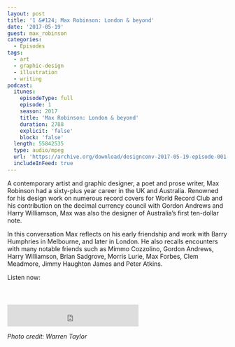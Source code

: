 ```yaml
---
layout: post
title: '1 &#124; Max Robinson: London & beyond'
date: '2017-05-19'
guest: max_robinson
categories:
  - Episodes
tags:
  - art
  - graphic-design
  - illustration
  - writing
podcast:
  itunes:
    episodeType: full
    episode: 1
    season: 2017
    title: 'Max Robinson: London & beyond'
    duration: 2788
    explicit: 'false'
    block: 'false'
  length: 55842535
  type: audio/mpeg
  url: 'https://archive.org/download/designconv-2017-05-19-episode-001-max-robinson/2017-05-19-episode-001-max-robinson.mp3'
  includeInFeed: true
---
```


A contemporary artist and graphic designer, a poet and prose writer, Max
Robinson had a sixty-plus year career in the UK and Australia. Renowned for his
design work on numerous record covers for World Record Club and his contribution
on the decimal currency council with Gordon Andrews and Harry Williamson, Max
was also the designer of Australia’s first ten-dollar note.

In this conversation Max reflects on his early friendship and work with Barry
Humphries in Melbourne, and later in London. He also recalls encounters with
many notable friends such as Mimmo Cozzolino, Gordon Andrews, Harry Williamson,
Brian Sadgrove, Morris Lurie, Max Forbes, Clem Meadmore, Jimmy Haughton James
and Peter Atkins.

Listen now:
<div class="responsive-embed" style="padding-top: 8%;">
  <!--suppress HtmlUnknownAttribute, HtmlDeprecatedAttribute -->
  <iframe src="https://archive.org/embed/designconv-2017-05-19-episode-001-max-robinson" class="responsive-embed-item" height="50" frameborder="0" webkitallowfullscreen="true" mozallowfullscreen="true" allowfullscreen></iframe>
</div>

*Photo credit: Warren Taylor*
